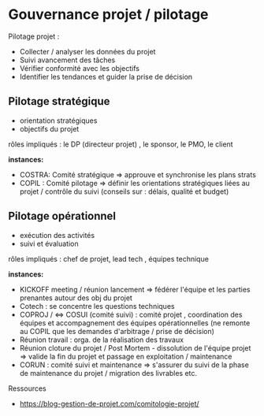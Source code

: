# Gouvernance projet / pilotage

Pilotage projet : 

- Collecter / analyser les données du projet 
- Suivi avancement des tâches
- Vérifier conformité avec les objectifs
- Identifier les tendances et guider la prise de décision
  
## Pilotage stratégique

* orientation stratégiques
* objectifs du projet

rôles impliqués : le DP (directeur projet) , le sponsor, le PMO, le client

**instances:**
- COSTRA: Comité stratégique => approuve et synchronise les plans strats 
- COPIL : Comité pilotage => définir les orientations stratégiques liées au projet / contrôle du suivi (conseils sur  : délais, qualité et budget)

## Pilotage opérationnel

* exécution des activités
* suivi et évaluation

rôles impliqués :  chef de projet, lead tech , équipes technique 

**instances:**
- KICKOFF meeting / réunion lancement => fédérer l'équipe et les parties prenantes autour des obj du projet
- Cotech : se concentre les questions techniques
- COPROJ / <=> COSUI (comité suivi)  : comité projet , coordination des équipes et accompagnement des équipes opérationnelles (ne remonte au COPIL que les demandes d'arbitrage / prise de décision)
- Réunion travail : orga. de la réalisation des travaux
- Réunion cloture du projet / Post Mortem - dissolution de l'équipe projet => valide la fin du projet et passage en exploitation / maintenance
- CORUN : comité suivi et maintenance => s'assurer du suivi de la phase de maintenance du projet / migration des livrables etc.

Ressources
- https://blog-gestion-de-projet.com/comitologie-projet/

